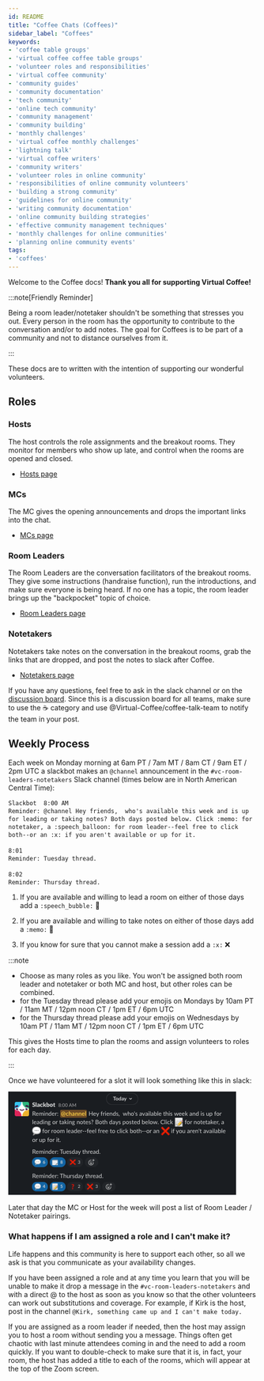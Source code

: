 ```yaml
---
id: README
title: "Coffee Chats (Coffees)"
sidebar_label: "Coffees"
keywords: 
- 'coffee table groups'
- 'virtual coffee coffee table groups'
- 'volunteer roles and responsibilities'
- 'virtual coffee community'
- 'community guides'
- 'community documentation'
- 'tech community'
- 'online tech community'
- 'community management'
- 'community building'
- 'monthly challenges'
- 'virtual coffee monthly challenges'
- 'lightning talk'
- 'virtual coffee writers'
- 'community writers'
- 'volunteer roles in online community'
- 'responsibilities of online community volunteers'
- 'building a strong community'
- 'guidelines for online community'
- 'writing community documentation'
- 'online community building strategies'
- 'effective community management techniques'
- 'monthly challenges for online communities'
- 'planning online community events'
tags: 
- 'coffees'
---
```


Welcome to the Coffee docs! **Thank you all for supporting Virtual Coffee!**

:::note[Friendly Reminder]

Being a room leader/notetaker shouldn't be something that stresses you out. Every person in the room has the opportunity to contribute to the conversation and/or to add notes. The goal for Coffees is to be part of a community and not to distance ourselves from it.

:::

These docs are to written with the intention of supporting our wonderful volunteers.

<!-- ## Resources

- [Icebreaker Topics](./icebreaker-topics.md): An ongoing list of potential topics for icebreakers.
- [Conversation Topics](./topic-suggestions.md): An ongoing list of potential topics for conversation starters. -->

## Roles

### Hosts

The host controls the role assignments and the breakout rooms. They monitor for members who show up late, and control when the rooms are opened and closed.

- [Hosts page](./hosts/)

### MCs

The MC gives the opening announcements and drops the important links into the chat.

- [MCs page](./mcs/)

### Room Leaders

The Room Leaders are the conversation facilitators of the breakout rooms. They give some instructions (handraise function), run the introductions, and make sure everyone is being heard. If no one has a topic, the room leader brings up the "backpocket" topic of choice.

- [Room Leaders page](./room-leaders/)

### Notetakers

Notetakers take notes on the conversation in the breakout rooms, grab the links that are dropped, and post the notes to slack after Coffee.

- [Notetakers page](./notetakers/)

If you have any questions, feel free to ask in the slack channel or on the [discussion board](https://github.com/Virtual-Coffee/VC-Community-Docs/discussions). Since this is a discussion board for all teams, make sure to use the ☕ category and use @Virtual-Coffee/coffee-talk-team to notify the team in your post.

## Weekly Process

Each week on Monday morning at 6am PT / 7am MT / 8am CT / 9am ET / 2pm UTC a slackbot makes an `@channel` announcement in the `#vc-room-leaders-notetakers` Slack channel (times below are in North American Central Time):

```
Slackbot  8:00 AM
Reminder: @channel Hey friends,  who's available this week and is up for leading or taking notes? Both days posted below. Click :memo: for notetaker, a :speech_balloon: for room leader--feel free to click both--or an :x: if you aren't available or up for it.

8:01
Reminder: Tuesday thread.

8:02
Reminder: Thursday thread.
```

1. If you are available and willing to lead a room on either of those days add a `:speech_bubble:` 💬

1. If you are available and willing to take notes on either of those days add a `:memo:` 📝

1. If you know for sure that you cannot make a session add a `:x:` ❌

:::note

- Choose as many roles as you like. You won't be assigned both room leader and notetaker or both MC and host, but other roles can be combined.
- for the Tuesday thread please add your emojis on Mondays by 10am PT / 11am MT / 12pm noon CT / 1pm ET / 6pm UTC
- for the Thursday thread please add your emojis on Wednesdays by 10am PT / 11am MT / 12pm noon CT / 1pm ET / 6pm UTC

This gives the Hosts time to plan the rooms and assign volunteers to roles for each day.

:::

Once we have volunteered for a slot it will look something like this in slack:

![Example volunteer poll](../_assets/images/example-volunteer-poll.png)

Later that day the MC or Host for the week will post a list of Room Leader / Notetaker pairings.

### What happens if I am assigned a role and I can't make it?

Life happens and this community is here to support each other, so all we ask is that you communicate as your availability changes.

If you have been assigned a role and at any time you learn that you will be unable to make it drop a message in the `#vc-room-leaders-notetakers` and with a direct @ to the host as soon as you know so that the other volunteers can work out substitutions and coverage. For example, if Kirk is the host, post in the channel `@Kirk, something came up and I can't make today.`

If you are assigned as a room leader if needed, then the host may assign you to host a room without sending you a message. Things often get chaotic with last minute attendees coming in and the need to add a room quickly. If you want to double-check to make sure that it is, in fact, your room, the host has added a title to each of the rooms, which will appear at the top of the Zoom screen.
